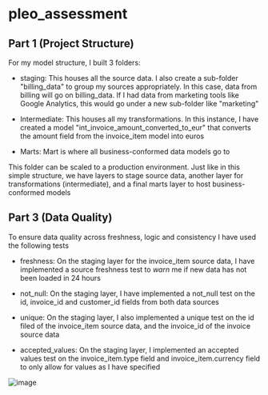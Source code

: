 # pleo_assessment

## Part 1 (Project Structure)

For my model structure, I built  3 folders:

- staging: This houses all the source data. I also create a sub-folder "billing_data" to group my sources appropriately. In this case, data from billing will go on billing_data. If I had data from marketing tools like Google Analytics, this would go under a new sub-folder like "marketing"

- Intermediate: This houses all my transformations. In this instance, I have created a model "int_invoice_amount_converted_to_eur" that converts the amount field from the invoice_item model into euros

- Marts: Mart is where all business-conformed data models go to


This folder can be scaled to a production environment. Just like in this simple structure, we have layers to stage source data, another layer for transformations (intermediate), and a final marts layer to host business-conformed models


## Part 3 (Data Quality)

To ensure data quality across freshness, logic and consistency I have used the following tests

- freshness: On the staging layer for the invoice_item source data, I have implemented a source freshness test to *warn* me if new data has not been loaded in 24 hours 

- not_null: On the staging layer, I have implemented a not_null test on the id, invoice_id and customer_id fields from both data sources

- unique: On the staging layer, I also implemented a unique test on the id filed of the invoice_item source data, and the invoice_id of the invoice source data 

- accepted_values: On the staging layer, I implemented an accepted values test on the invoice_item.type field and invoice_item.currency field to only allow for values as I have specified



![image](https://github.com/analohg/pleo_assessment/assets/26783786/85c4f3ef-fc67-4b16-8601-dc5dc322e4b4)

